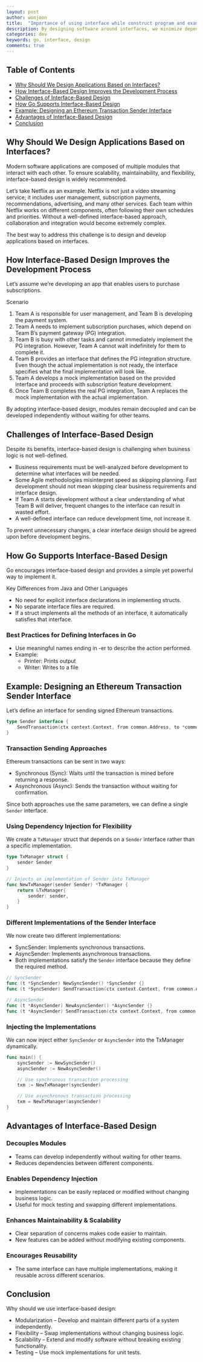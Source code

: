 ```yaml
---
layout: post
author: wonjoon
title:  "Importance of using interface while construct program and example of using go" 
description: By designing software around interfaces, we minimize dependencies, improve collaboration, and build scalable, maintainable systems.
categories: dev
keywords: go, interface, design
comments: true
---
```


## Table of Contents

- [Why Should We Design Applications Based on Interfaces?](#why-should-we-design-applications-based-on-interfaces)
- [How Interface-Based Design Improves the Development Process](#how-interface-based-design-improves-the-development-process)
- [Challenges of Interface-Based Design](#challenges-of-interface-based-design)
- [How Go Supports Interface-Based Design](#how-go-supports-interface-based-design)
- [Example: Designing an Ethereum Transaction Sender Interface](#example-designing-an-ethereum-transaction-sender-interface)
- [Advantages of Interface-Based Design](#advantages-of-interface-based-design)
- [Conclusion](#conclusion)

## Why Should We Design Applications Based on Interfaces?

Modern software applications are composed of multiple modules that interact with each other. To ensure scalability, maintainability, and flexibility, interface-based design is widely recommended.

Let’s take Netflix as an example. Netflix is not just a video streaming service; it includes user management, subscription payments, recommendations, advertising, and many other services. Each team within Netflix works on different components, often following their own schedules and priorities. Without a well-defined interface-based approach, collaboration and integration would become extremely complex.

The best way to address this challenge is to design and develop applications based on interfaces.

## How Interface-Based Design Improves the Development Process

Let’s assume we’re developing an app that enables users to purchase subscriptions.

Scenario

1. Team A is responsible for user management, and Team B is developing the payment system.
2. Team A needs to implement subscription purchases, which depend on Team B’s payment gateway (PG) integration.
3. Team B is busy with other tasks and cannot immediately implement the PG integration. However, Team A cannot wait indefinitely for them to complete it.
4. Team B provides an interface that defines the PG integration structure. Even though the actual implementation is not ready, the interface specifies what the final implementation will look like.
5. Team A develops a mock implementation based on the provided interface and proceeds with subscription feature development.
6. Once Team B completes the real PG integration, Team A replaces the mock implementation with the actual implementation.

By adopting interface-based design, modules remain decoupled and can be developed independently without waiting for other teams.

## Challenges of Interface-Based Design

Despite its benefits, interface-based design is challenging when business logic is not well-defined.

- Business requirements must be well-analyzed before development to determine what interfaces will be needed.
- Some Agile methodologies misinterpret speed as skipping planning. Fast development should not mean skipping clear business requirements and interface design.
- If Team A starts development without a clear understanding of what Team B will deliver, frequent changes to the interface can result in wasted effort.
- A well-defined interface can reduce development time, not increase it.

To prevent unnecessary changes, a clear interface design should be agreed upon before development begins.

## How Go Supports Interface-Based Design

Go encourages interface-based design and provides a simple yet powerful way to implement it.

Key Differences from Java and Other Languages

- No need for explicit interface declarations in implementing structs.
- No separate interface files are required.
- If a struct implements all the methods of an interface, it automatically satisfies that interface.

### Best Practices for Defining Interfaces in Go

- Use meaningful names ending in -er to describe the action performed.
- Example:
  - Printer: Prints output
  - Writer: Writes to a file

## Example: Designing an Ethereum Transaction Sender Interface

Let’s define an interface for sending signed Ethereum transactions.

```go
type Sender interface {
    SendTransaction(ctx context.Context, from common.Address, to *common.Address, value *big.Int, data []byte) error
}
```

### Transaction Sending Approaches

Ethereum transactions can be sent in two ways:

- Synchronous (Sync): Waits until the transaction is mined before returning a response.
- Asynchronous (Async): Sends the transaction without waiting for confirmation.

Since both approaches use the same parameters, we can define a single `Sender` interface.

### Using Dependency Injection for Flexibility

We create a `TxManager` struct that depends on a `Sender` interface rather than a specific implementation.

```go
type TxManager struct {
    sender Sender
}

// Injects an implementation of Sender into TxManager
func NewTxManager(sender Sender) *TxManager {
    return &TxManager{
        sender: sender,
    }
}
```

### Different Implementations of the Sender Interface

We now create two different implementations:

- SyncSender: Implements synchronous transactions.
- AsyncSender: Implements asynchronous transactions.
- Both implementations satisfy the `Sender` interface because they define the required method.

```go
// SyncSender
func (t *SyncSender) NewSyncSender() *SyncSender {}
func (t *SyncSender) SendTransaction(ctx context.Context, from common.Address, to *common.Address, value *big.Int, data []byte) error

// AsyncSender
func (t *AsyncSender) NewAsyncSender() *AsyncSender {}
func (t *AsyncSender) SendTransaction(ctx context.Context, from common.Address, to *common.Address, value *big.Int, data []byte) error
```

### Injecting the Implementations

We can now inject either `SyncSender` or `AsyncSender` into the TxManager dynamically.

```go
func main() {
    syncSender := NewSyncSender()
    asyncSender := NewAsyncSender()

    // Use synchronous transaction processing
    txm := NewTxManager(syncSender)

    // Use asynchronous transaction processing
    txm = NewTxManager(asyncSender)
}
```

## Advantages of Interface-Based Design

### Decouples Modules

- Teams can develop independently without waiting for other teams.
- Reduces dependencies between different components.

### Enables Dependency Injection

- Implementations can be easily replaced or modified without changing business logic.
- Useful for mock testing and swapping different implementations.

### Enhances Maintainability & Scalability

- Clear separation of concerns makes code easier to maintain.
- New features can be added without modifying existing components.

### Encourages Reusability

- The same interface can have multiple implementations, making it reusable across different scenarios.

## Conclusion

Why should we use interface-based design:

- Modularization – Develop and maintain different parts of a system independently.
- Flexibility – Swap implementations without changing business logic.
- Scalability – Extend and modify software without breaking existing functionality.
- Testing – Use mock implementations for unit tests.

